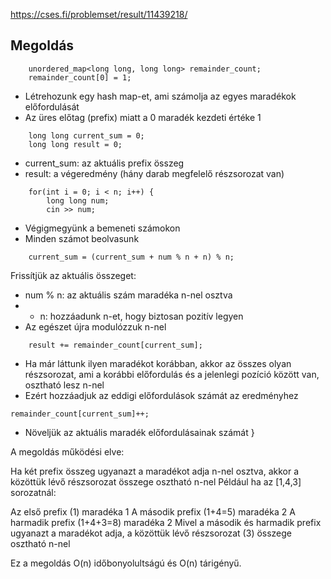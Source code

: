 
https://cses.fi/problemset/result/11439218/

## Megoldás

```
    unordered_map<long long, long long> remainder_count;
    remainder_count[0] = 1;
```

 - Létrehozunk egy hash map-et, ami számolja az egyes maradékok előfordulását
 - Az üres előtag (prefix) miatt a 0 maradék kezdeti értéke 1

```
    long long current_sum = 0;
    long long result = 0;
```

 - current_sum: az aktuális prefix összeg
 - result: a végeredmény (hány darab megfelelő részsorozat van)

```
    for(int i = 0; i < n; i++) {
        long long num;
        cin >> num;
```

 - Végigmegyünk a bemeneti számokon
 - Minden számot beolvasunk

```
    current_sum = (current_sum + num % n + n) % n;
```

Frissítjük az aktuális összeget:

 - num % n: az aktuális szám maradéka n-nel osztva
 - + n: hozzáadunk n-et, hogy biztosan pozitív legyen
 - Az egészet újra modulózzuk n-nel


```
    result += remainder_count[current_sum];
```

 - Ha már láttunk ilyen maradékot korábban, akkor az összes olyan részsorozat, 
ami a korábbi előfordulás és a jelenlegi pozíció között van, osztható lesz n-nel
 - Ezért hozzáadjuk az eddigi előfordulások számát az eredményhez

```
remainder_count[current_sum]++;
```

 - Növeljük az aktuális maradék előfordulásainak számát
}

A megoldás működési elve:

Ha két prefix összeg ugyanazt a maradékot adja n-nel osztva, akkor a közöttük lévő részsorozat összege osztható n-nel
Például ha az [1,4,3] sorozatnál:

Az első prefix (1) maradéka 1
A második prefix (1+4=5) maradéka 2
A harmadik prefix (1+4+3=8) maradéka 2
Mivel a második és harmadik prefix ugyanazt a maradékot adja, a közöttük lévő részsorozat (3) összege osztható n-nel


Ez a megoldás O(n) időbonyolultságú és O(n) tárigényű.

